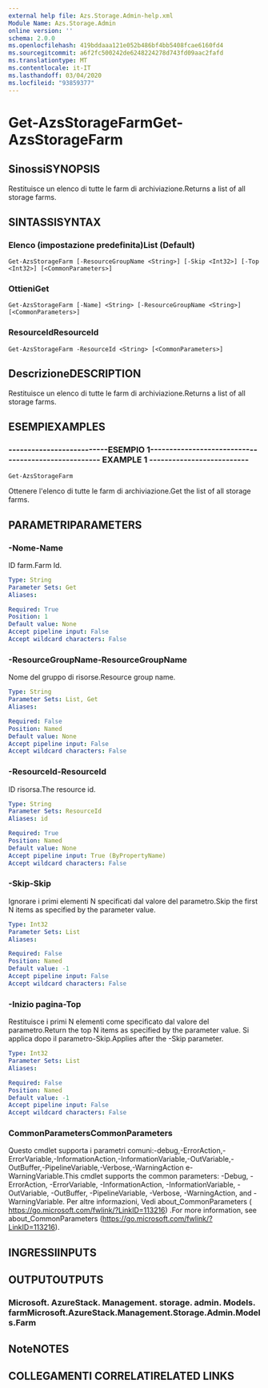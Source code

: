 ```yaml
---
external help file: Azs.Storage.Admin-help.xml
Module Name: Azs.Storage.Admin
online version: ''
schema: 2.0.0
ms.openlocfilehash: 419bddaaa121e052b486bf4bb5408fcae6160fd4
ms.sourcegitcommit: a6f2fc500242de6248224278d743fd09aac2fafd
ms.translationtype: MT
ms.contentlocale: it-IT
ms.lasthandoff: 03/04/2020
ms.locfileid: "93859377"
---
```

# <span data-ttu-id="6a88e-101">Get-AzsStorageFarm</span><span class="sxs-lookup"><span data-stu-id="6a88e-101">Get-AzsStorageFarm</span></span>

## <span data-ttu-id="6a88e-102">Sinossi</span><span class="sxs-lookup"><span data-stu-id="6a88e-102">SYNOPSIS</span></span>
<span data-ttu-id="6a88e-103">Restituisce un elenco di tutte le farm di archiviazione.</span><span class="sxs-lookup"><span data-stu-id="6a88e-103">Returns a list of all storage farms.</span></span>

## <span data-ttu-id="6a88e-104">SINTASSI</span><span class="sxs-lookup"><span data-stu-id="6a88e-104">SYNTAX</span></span>

### <span data-ttu-id="6a88e-105">Elenco (impostazione predefinita)</span><span class="sxs-lookup"><span data-stu-id="6a88e-105">List (Default)</span></span>
```
Get-AzsStorageFarm [-ResourceGroupName <String>] [-Skip <Int32>] [-Top <Int32>] [<CommonParameters>]
```

### <span data-ttu-id="6a88e-106">Ottieni</span><span class="sxs-lookup"><span data-stu-id="6a88e-106">Get</span></span>
```
Get-AzsStorageFarm [-Name] <String> [-ResourceGroupName <String>] [<CommonParameters>]
```

### <span data-ttu-id="6a88e-107">ResourceId</span><span class="sxs-lookup"><span data-stu-id="6a88e-107">ResourceId</span></span>
```
Get-AzsStorageFarm -ResourceId <String> [<CommonParameters>]
```

## <span data-ttu-id="6a88e-108">Descrizione</span><span class="sxs-lookup"><span data-stu-id="6a88e-108">DESCRIPTION</span></span>
<span data-ttu-id="6a88e-109">Restituisce un elenco di tutte le farm di archiviazione.</span><span class="sxs-lookup"><span data-stu-id="6a88e-109">Returns a list of all storage farms.</span></span>

## <span data-ttu-id="6a88e-110">ESEMPI</span><span class="sxs-lookup"><span data-stu-id="6a88e-110">EXAMPLES</span></span>

### <span data-ttu-id="6a88e-111">--------------------------ESEMPIO 1--------------------------</span><span class="sxs-lookup"><span data-stu-id="6a88e-111">-------------------------- EXAMPLE 1 --------------------------</span></span>
```
Get-AzsStorageFarm
```

<span data-ttu-id="6a88e-112">Ottenere l'elenco di tutte le farm di archiviazione.</span><span class="sxs-lookup"><span data-stu-id="6a88e-112">Get the list of all storage farms.</span></span>

## <span data-ttu-id="6a88e-113">PARAMETRI</span><span class="sxs-lookup"><span data-stu-id="6a88e-113">PARAMETERS</span></span>

### <span data-ttu-id="6a88e-114">-Nome</span><span class="sxs-lookup"><span data-stu-id="6a88e-114">-Name</span></span>
<span data-ttu-id="6a88e-115">ID farm.</span><span class="sxs-lookup"><span data-stu-id="6a88e-115">Farm Id.</span></span>

```yaml
Type: String
Parameter Sets: Get
Aliases: 

Required: True
Position: 1
Default value: None
Accept pipeline input: False
Accept wildcard characters: False
```

### <span data-ttu-id="6a88e-116">-ResourceGroupName</span><span class="sxs-lookup"><span data-stu-id="6a88e-116">-ResourceGroupName</span></span>
<span data-ttu-id="6a88e-117">Nome del gruppo di risorse.</span><span class="sxs-lookup"><span data-stu-id="6a88e-117">Resource group name.</span></span>

```yaml
Type: String
Parameter Sets: List, Get
Aliases: 

Required: False
Position: Named
Default value: None
Accept pipeline input: False
Accept wildcard characters: False
```

### <span data-ttu-id="6a88e-118">-ResourceId</span><span class="sxs-lookup"><span data-stu-id="6a88e-118">-ResourceId</span></span>
<span data-ttu-id="6a88e-119">ID risorsa.</span><span class="sxs-lookup"><span data-stu-id="6a88e-119">The resource id.</span></span>

```yaml
Type: String
Parameter Sets: ResourceId
Aliases: id

Required: True
Position: Named
Default value: None
Accept pipeline input: True (ByPropertyName)
Accept wildcard characters: False
```

### <span data-ttu-id="6a88e-120">-Skip</span><span class="sxs-lookup"><span data-stu-id="6a88e-120">-Skip</span></span>
<span data-ttu-id="6a88e-121">Ignorare i primi elementi N specificati dal valore del parametro.</span><span class="sxs-lookup"><span data-stu-id="6a88e-121">Skip the first N items as specified by the parameter value.</span></span>

```yaml
Type: Int32
Parameter Sets: List
Aliases: 

Required: False
Position: Named
Default value: -1
Accept pipeline input: False
Accept wildcard characters: False
```

### <span data-ttu-id="6a88e-122">-Inizio pagina</span><span class="sxs-lookup"><span data-stu-id="6a88e-122">-Top</span></span>
<span data-ttu-id="6a88e-123">Restituisce i primi N elementi come specificato dal valore del parametro.</span><span class="sxs-lookup"><span data-stu-id="6a88e-123">Return the top N items as specified by the parameter value.</span></span>
<span data-ttu-id="6a88e-124">Si applica dopo il parametro-Skip.</span><span class="sxs-lookup"><span data-stu-id="6a88e-124">Applies after the -Skip parameter.</span></span>

```yaml
Type: Int32
Parameter Sets: List
Aliases: 

Required: False
Position: Named
Default value: -1
Accept pipeline input: False
Accept wildcard characters: False
```

### <span data-ttu-id="6a88e-125">CommonParameters</span><span class="sxs-lookup"><span data-stu-id="6a88e-125">CommonParameters</span></span>
<span data-ttu-id="6a88e-126">Questo cmdlet supporta i parametri comuni:-debug,-ErrorAction,-ErrorVariable,-InformationAction,-InformationVariable,-OutVariable,-OutBuffer,-PipelineVariable,-Verbose,-WarningAction e-WarningVariable.</span><span class="sxs-lookup"><span data-stu-id="6a88e-126">This cmdlet supports the common parameters: -Debug, -ErrorAction, -ErrorVariable, -InformationAction, -InformationVariable, -OutVariable, -OutBuffer, -PipelineVariable, -Verbose, -WarningAction, and -WarningVariable.</span></span> <span data-ttu-id="6a88e-127">Per altre informazioni, Vedi about_CommonParameters ( https://go.microsoft.com/fwlink/?LinkID=113216) .</span><span class="sxs-lookup"><span data-stu-id="6a88e-127">For more information, see about_CommonParameters (https://go.microsoft.com/fwlink/?LinkID=113216).</span></span>

## <span data-ttu-id="6a88e-128">INGRESSI</span><span class="sxs-lookup"><span data-stu-id="6a88e-128">INPUTS</span></span>

## <span data-ttu-id="6a88e-129">OUTPUT</span><span class="sxs-lookup"><span data-stu-id="6a88e-129">OUTPUTS</span></span>

### <span data-ttu-id="6a88e-130">Microsoft. AzureStack. Management. storage. admin. Models. farm</span><span class="sxs-lookup"><span data-stu-id="6a88e-130">Microsoft.AzureStack.Management.Storage.Admin.Models.Farm</span></span>

## <span data-ttu-id="6a88e-131">Note</span><span class="sxs-lookup"><span data-stu-id="6a88e-131">NOTES</span></span>

## <span data-ttu-id="6a88e-132">COLLEGAMENTI CORRELATI</span><span class="sxs-lookup"><span data-stu-id="6a88e-132">RELATED LINKS</span></span>

